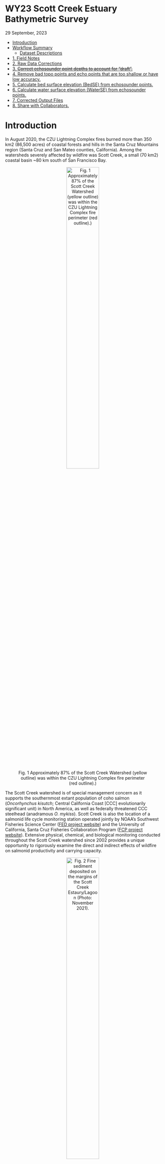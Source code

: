 WY23 Scott Creek Estuary Bathymetric Survey
================
29 September, 2023

- [Introduction](#introduction)
- [Workflow Summary](#workflow-summary)
  - [Dataset Descriptions](#dataset-descriptions)
- [1. Field Notes](#1-field-notes)
- [2. Raw Data Corrections](#2-raw-data-corrections)
- [3. ~~Correct echosounder point depths to account for
  “draft”.~~](#3-correct-echosounder-point-depths-to-account-for-draft)
- [4. Remove bad topo points and echo points that are too shallow or
  have low
  accuracy.](#4-remove-bad-topo-points-and-echo-points-that-are-too-shallow-or-have-low-accuracy)
- [5. Calculate bed surface elevation (BedSE) from echosounder
  points.](#5-calculate-bed-surface-elevation-bedse-from-echosounder-points)
- [6. Calculate water surface elevation (WaterSE) from echosounder
  points.](#6-calculate-water-surface-elevation-waterse-from-echosounder-points)
- [7. Corrected Output Files](#7-corrected-output-files)
- [8. Share with Collaborators.](#8-share-with-collaborators)

<!-- README.md is generated from README.Rmd. Please edit that file -->

# Introduction

In August 2020, the CZU Lightning Complex fires burned more than 350 km2
(86,500 acres) of coastal forests and hills in the Santa Cruz Mountains
region (Santa Cruz and San Mateo counties, California). Among the
watersheds severely affected by wildfire was Scott Creek, a small (70
km2) coastal basin ~80 km south of San Francisco Bay.

<center>

<figure>
<img src="Figures/CZU_perim_SCWatershed_crop_20210426.jpg"
style="width:50.0%"
alt="Fig. 1 Approximately 87% of the Scott Creek Watershed (yellow outline) was within the CZU Lightning Complex fire perimeter (red outline).)" />
<figcaption aria-hidden="true">Fig. 1 Approximately 87% of the Scott
Creek Watershed (yellow outline) was within the CZU Lightning Complex
fire perimeter (red outline).)</figcaption>
</figure>

</center>

The Scott Creek watershed is of special management concern as it
supports the southernmost extant population of coho salmon
(*Oncorhynchus kisutch*; Central California Coast \[CCC\] evolutionarily
significant unit) in North America, as well as federally threatened CCC
steelhead (anadramous *O. mykiss*). Scott Creek is also the location of
a salmonid life cycle monitoring station operated jointly by NOAA’s
Southwest Fisheries Science Center ([FED project
website](https://www.fisheries.noaa.gov/west-coast/science-data/landscape-and-seascape-ecology-research-california-salmon))
and the University of California, Santa Cruz Fisheries Collaboration
Program ([FCP project
website](https://fisheries.ucsc.edu/research-teams/scott-creek/)).
Extensive physical, chemical, and biological monitoring conducted
throughout the Scott Creek watershed since 2002 provides a unique
opportunity to rigorously examine the direct and indirect effects of
wildfire on salmonid productivity and carrying capacity.

<center>

<figure>
<img src="Figures/Lagoon_lookingUS_20211130.jpg" style="width:50.0%"
alt="Fig. 2 Fine sediment deposited on the margins of the Scott Creek Estaury/Lagoon (Photo: November 2021)." />
<figcaption aria-hidden="true">Fig. 2 Fine sediment deposited on the
margins of the Scott Creek Estaury/Lagoon (Photo: November
2021).</figcaption>
</figure>

</center>

Water Year 2023 (WY23) had large flushing flows which moved large
amounts of sediment throughout the mainstem. We believe course sediment
reached the Scott Creek Estuary/Lagoon whereas most fine sediment
reached the area in WY2022 (right figure shows fine sediment deposition
in the estuary 30 November 2021). This repository focuses on data
collected on 22 September 2023 in the Scott Creek Estuary/Lagoon and a
separate repository is dedicated to the [WY2022
data](https://github.com/RMBond/ScottCreek-WY22_LagoonBathymetry). Our
goal was to survey the estuary using RTK GPS and create a bathymetric
surface. Ultimately we hope to track how this habitat changes over time
and answer the question “How much has the Scott Creek estuary/lagoon
filled in with fine sediment and re-scoured compared to pre-fire
conditions?”.

# Workflow Summary

The general workflow is:

1.  Collect topo and echo sounder points.

2.  Extract data from the R10s ~~and correct raw data with OPUS
    output~~.

3.  ~~Correct echosounder point depths to account for “draft”~~ (Done).

4.  Remove bad topo points and echo points that are too shallow or have
    low accuracy.

5.  Calculate bed surface elevation (BedSE) from echosunder points
    (Note: topo points are corrected in step 4).

6.  Calculate water surface elevation (WaterSE) from echosounder points.

7.  Make Corrected Output Files.

8.  Share with collaborators.

<br>

## Dataset Descriptions

The <span style="color:purple">*Data*</span> folder contains all of the
rtk datasets used in this repository. The raw and output datasets can be
found in their corresponding folders.

*Uncorrected* Base Station Files:

1.  The
    <span style="color:purple">*Raw_Data/Scott_Blue_230922.csv*</span>
    datafile contiants the keyed in base station point (based on WY22
    OPUS correction, see field notes below).

2.  The <span style="color:purple">*OPUS/727726251.o*</span> datafile is
    the *uncorrected* base station RINEX file that can be submitted to
    OPUS for double checking the correction.

*Uncorrected* Rover Files:

3.  The
    <span style="color:purple">*Raw_Data/Scott_Grn_230922.csv*</span>
    datafile consists of the *uncorrected* green rover topo points.

4.  The echosounder points were broken into *two* job files to reduce
    file size (this was a challenge in WY22).
    <span style="color:purple">*Scott_Red_230922.csv*</span> and
    <span style="color:purple">*Scott_Red2_230922.csv*</span> datafiles
    consists of the *uncorrected* red rover topo and echosounder points.
    The depth and accuracy fields were extracted by L. Harrison using
    Trimble Business Center software.

<span style="color:blue">*Corrected*</span> Rover Files:

5.  The
    <span style="color:purple">*Output_Data/OUT.FullDataset_Corrected_20230929*</span>
    datafile is the full (all rtk points) dataset. It can be used as a
    starting point for any analysis.

6.  The
    <span style="color:purple">*Output_Data/OUT.BedSurface_Corrected_20230929*</span>
    datafile is the bed surface input file (topo, wse, and echosounder
    point) for making TIN and raster files. Note the WaterSE column has
    been removed (not needed).

7.  The
    <span style="color:purple">*Output_Data/OUT.WaterSurface_Corrected_20230929*</span>
    datafile is the water surface input file (wse and echosounder point)
    for making TIN and raster files. Note the BedSE column has been
    removed (not needed).

<br>

# 1. Field Notes

On 22 September 2023, R. Bond and A. Hay surveyed the estuary with three
RTK units (Trimble R10’s). Each unit has its own raw data file
(described above) which are used in the workflow (steps above). A
google-drive folder with a scan of the field notebook and photos can be
found
[here](https://drive.google.com/drive/u/1/folders/1JAJvtO_taK0N5950DzGwYt7C-WTqHhzp).

<img align="Right" width="300" height="400" src="Figures/20230922_BaseonCP02.jpg">

Survey Notes:

- Survey Units: Meters.

- Horizontal Datum: NAD83 10 North.

- Vertical Datum: Conus GEOID12A.

- Survey extent: Scott Creek State Beach inland to Queseria Creek
  confluence. Most topo points were collected from the beach to the
  north marsh area (bad signal just upstream of the Lagoon PIT antenna
  array). Echosounder points focused on the main channel from the beach
  (downstream side of Hwy 1 bridge) to Queseria Creek confluence.

- Blue Unit - Base station.

  - Settup on ESA CP02 and ran for ~5 hours (same point as WY22).
  - Antenna height to quick release = 1.5m.
  - Job Name: Scott_Blue_230922.
  - “Keyed in” base coordinates based on WY22 OPUS correction and 1cm
    added to elevation (Z) to account for slightly different GEOID
    models (OPUS used CONUS2018 and we used CONUS2012).
    - N = 4099614.797m
    - E = 568610.850m
    - Z = 8.382m
  - OPUS was run to double check base point and results looks good so no
    correction needs to be applied to this dataset.

- Green Unit - Rover collecting topo points

  - Antenna height to quick release = 2.0m (one rod = 1.05m).
  - Job Name: Scott_Grn_230922.
  - Shot to ESA CP01 for check point.
  - Started topo survey at point \#7.
  - Raw Data Corrections:
    - Delete points 793 (bad wse).

- Red Unit - Rover collecting echosounder points (Sonarmite; wet areas
  with depth).

  - Antenna height to quick release = 1.252m.
  - Job Names: Scott_Red_230922 & Scott_Red2_230922.
  - Sounder depth in water (a.k.a. “Draft”) = 0.27m. Draft was keyed
    into the unit so the software applied this amount to the depth
    measurements. Therefore the draft correcting step is not needed.
  - Code = echo.
  - Job 1: Started at point number 1000 and stoped at point 5446.
  - Job 2: Started st point number 5500 and stoped at point 7022. (Used
    same antenna height and draft as Job 1).

- Survey Codes:

  - levee - top of levee.
  - topo - combination of wet and dry topographic points.
  - rock - armouring at Hwy 1 bridge (“Jacks”)
  - wse - Water Surface Elevation at the edge of bank (transition from
    wet to dry).
  - echo - wet echosounder point (need to incorperate depth measurments
    to elevation to get BSE).

- The mouth was open during the survey (so reffering to estuary rather
  than lagoon). Mouth runs north to blufs and spills onto the reef.
  There is a mudstone ledge that is acting as an elevation control
  (despite water being able to still flow out). The wetted area and
  depth looks comparable to previous water years. The mouth *finally*
  closed on 26 September 2023.

- The North Marsh and South Pond were wet during the survey (pre-fire
  times this was rare in the late summer).

<br>

# 2. Raw Data Corrections

When starting the base station we “keyed in” the point using WY22 OPUS
correction (coordinates above).

<br>

``` r

#Load packages
library(ggplot2)
library(dplyr)
library(lubridate)
library(patchwork)

options(digits = 10) #Global option so you can see the entire number for Northings and Eastings.


#### Goal: Correct raw data with OPUS correction.

#Read in RTK files
Green.dat <- read.csv('Data/Raw_Data/Scott_Grn_230922.csv', sep = ",", header = T) # Topo points (796 obs, 5 var).
Red1.dat <- read.csv('Data/Raw_Data/Scott_Red_230922.csv', sep = ",", header = T) # Echosounder points (4450 obs, 21 var).
Red2.dat <- read.csv('Data/Raw_Data/Scott_Red2_230922.csv', sep = ",", header = T) # Echosounder points (1523 obs, 21 var).

#Join Echosounder points together and remove extra columns
Red.dat <- full_join(Red1.dat, Red2.dat) %>% 
  select(-GPSweek, -Seconds, -SurvMeth, -NumSat, -PDOP, -HDOP, -VDOP, -RMS, -NumPosUsed, -Latency, 
         -Battery.Voltage, -Quality, -Flags)#5972obs of 8 var.

#Make sure the data are loaded correctly
str(Green.dat)
str(Red.dat) #Looks Good.

#Note: OPUS Correction wasn't applied (needed) for this survey since it was "keyed in".
```

<br>

# 3. ~~Correct echosounder point depths to account for “draft”.~~

<img align="Right" width="300" height="300" src="Figures/Draft.jpg">

The sounding instrument is mounted slightly into the water. This little
bit of depth, known as “draft”, typically needs to be added to all of
the depth values to get total water depth (d in figure to the right).
NOTE: Draft was “Keyed in” (entered) into the TSC3 and has already been
applied to the water depths. Therefore this step was skipped for this
(WY2023) survey.

# 4. Remove bad topo points and echo points that are too shallow or have low accuracy.

Point filters:

- Topo points were removed based on fieldnotes.

- Echosounder points were removed based on a vertical precision
  threshold = 0.03cm and sounding depths less than 0.4m (the shallowest
  depth a return could be detected by the Sonarmite).

``` r

#### Goal: Correct topo and echosounder points based on field notes and echo sounder point accuracy.

#Topo points:
Green.cor <- Green.dat %>%
  mutate(BedSE = Elevation) %>% #Renaming since these topos are bed surface elevation.
  select(-Elevation) %>%        #Removing old named column.
  filter(Pt.name != "BASE",
         Pt.name != 793)  #Remove two points (795 obs of 5 var).

#Corrected topo point dataset:
# write.table(Green.cor, file = 'Data/Output_Data/OUT.Green_Corrected_20230929.csv', sep = ',', row.names = F)

#Remove echosounder points based on vertical precision threshold of 0.03m and depths less than 0.4m.
Red.cor <- Red.dat %>% 
  filter(Code == "echo",  #Remove non-echo points. #5969 obs
         VertPrec < 0.03, #Remove points based on vertical precision threshold #5507 obs
         Depth > 0.4) #Remove shallow points #5393 obs

#5393 obs of 8 var.
```

# 5. Calculate bed surface elevation (BedSE) from echosounder points.

BedSE = OPUS corrected elevation + draft corrected depth.

``` r

####Goal: Combine elevations with depth to get BedSE.

Red.cor2 <- Red.cor %>%
  mutate(BedSE = Elevation + Depth)

#5393 obs. of 9 var.
```

# 6. Calculate water surface elevation (WaterSE) from echosounder points.

Water SE (for the echosounder points) = Elevation - draft (0.27m).

- Echosounder points can be used as water surface elevation refrences
  (i.e., Z point used in water surface TIN).

- “wse” points (collected by the green rover) indicated the wetted
  margin on the bank (i.e., X,Y,Z can be used in bed and water surface
  TINs). The wse points are important for creating the wetted boundary
  within the lagoon.

``` r

Red.cor3 <- Red.cor2 %>% 
  mutate(WaterSE = Elevation - 0.27) %>% 
  select(Pt.name, North, East, BedSE, WaterSE, Depth, Code, VertPrec) #remove old elevation column.

#5393 obs. of 8 var.

#Corrected echosounder dataset:
# write.table(Red.cor3, file = 'Data/Output_Data/OUT.Red_Corrected_20221005.csv', sep = ',', row.names = F)
```

# 7. Corrected Output Files

``` r

####Goal: Join the RTK data together into a single dataset.

#Pull out topo WSE points and put them into the WaterSE column.
Green.cor.wse <- Green.cor %>%
  filter(Code == "wse") %>% 
  mutate(WaterSE = BedSE) # Make bed = water surface elevation since this is the wetted margin (used for water surface layer TIN below).
#91 obs of 6 var.

Green.cor.topo <- Green.cor %>%
  filter(Code != "wse") #704 obs of 5 var.

Green.join <- full_join(Green.cor.topo, Green.cor.wse) #rejoin topo points #795 obs of 6 var.

#### OUTPUT - Full Dataset Output ####
RTKData <- full_join(Green.join, Red.cor3) %>% 
  select(Pt.name, North, East, BedSE, WaterSE, Depth, Code, VertPrec) #join topo and echosounder points #6188 obs of 8 var.

#Full corrected dataset:
# write.table(RTKData, file = 'Data/Output_Data/OUT.FullDataset_Corrected_20230929.csv', sep = ',', row.names = F)

####  OUTPUT - Bed Surface TIN layer ####
BedData <- RTKData %>%
  filter(Code != "cp01") %>% #removing extra points that only matter to the base settup.
  select(North, East, BedSE, Code, Pt.name, VertPrec) #Don't need these columns for bed TIN.
  
#6186 obs of 6 var.
  
#Bed Surface Points Only (Topo, echo, and wse = basic channel bed TIN for making ArcMap raster)
# write.table(BedData, file = 'Data/Output_Data/OUT.BedSurface_Corrected_20230929.csv', sep = ',', row.names = F)

####  OUTPUT - Water Surface TIN layer ####

WaterData <- RTKData %>%
  filter(Code == "wse"| Code == "echo") %>% #only water points.
  select(North, East, WaterSE, Code, Pt.name, VertPrec) #5484 of 6 var.

#Water Surface Points Only (wse and echo = basic water surface TIN for visualizing depths in ArcMap raster)
# write.table(WaterData, file = 'Data/Output_Data/OUT.WaterSurface_Corrected_20230929.csv', sep = ',', row.names = F)
```

Some summaries:

``` r
#Goal: Summarise point types and range of depths.

RTKData.sum <- RTKData %>%
  filter(Code != "cp01") %>% 
  group_by(Code) %>% 
  summarise(n())

Depth.plot <- ggplot(RTKData, aes( x = Depth)) +
  geom_histogram(binwidth = .25)+
  theme_classic() +
  scale_x_continuous("Depth (m)", limits = c(0.25,2.5), expand = c(0,0))
# ggsave("Figures/Depth_Histogram_20230929.jpg", width = 5, height = 3, units = "in", dpi = 650, device = "jpg")
```

<center>

<figure>
<img src="Figures/Depth_Histogram_20230929.jpg" style="width:50.0%"
alt="Fig. X Histogram of echosounder depths after post-processing (Min = 1.66ft, Max =5.8ft )." />
<figcaption aria-hidden="true">Fig. X Histogram of echosounder depths
after post-processing (Min = 1.66ft, Max =5.8ft ).</figcaption>
</figure>

</center>

# 8. Share with Collaborators.

Share with CSUMB.
